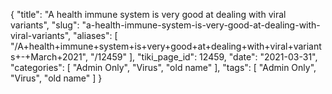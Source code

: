{
    "title": "A health immune system is very good at dealing with viral variants",
    "slug": "a-health-immune-system-is-very-good-at-dealing-with-viral-variants",
    "aliases": [
        "/A+health+immune+system+is+very+good+at+dealing+with+viral+variants+-+March+2021",
        "/12459"
    ],
    "tiki_page_id": 12459,
    "date": "2021-03-31",
    "categories": [
        "Admin Only",
        "Virus",
        "old name"
    ],
    "tags": [
        "Admin Only",
        "Virus",
        "old name"
    ]
}